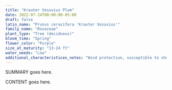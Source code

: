 ```yaml
---
title: "Krauter Vesuvius Plum"
date: 2022-07-24T00:00:00-05:00
draft: false
latin_name: "Prunus cerasifera 'Krauter Vesuvius'"
family_name: "Rosaceae"
plant_type: "Tree (deciduous)"
bloom_time: "Spring"
flower_color: "Purple"
size_at_maturity: "13-24 ft"
water_needs: "Low"
additional_characteristices_notes: "Wind protection, susceptible to shot hole fungus."
---
```


SUMMARY goes here.

<!--more-->

CONTENT goes here.